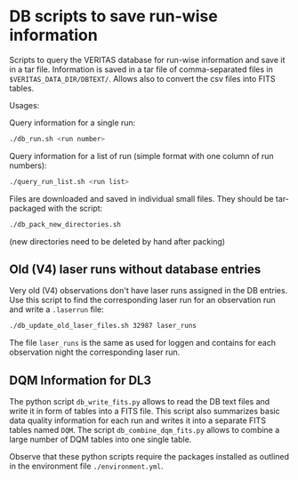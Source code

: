# DB scripts to save run-wise information

Scripts to query the VERITAS database for run-wise information and save it in a tar file.
Information is saved in a tar file of comma-separated files in `$VERITAS_DATA_DIR/DBTEXT/`.
Allows also to convert the csv files into FITS tables.

Usages:

Query information for a single run:

```bash
./db_run.sh <run number>
```

Query information for a list of run (simple format with one column of run numbers):

```bash
./query_run_list.sh <run list>
```

Files are downloaded and saved in individual small files. They should be tar-packaged
with the script:

```bash
./db_pack_new_directories.sh
```

(new directories need to be deleted by hand after packing)

## Old (V4) laser runs without database entries

Very old (V4) observations don't have laser runs assigned in the DB entries.
Use this script to find the corresponding laser run for an observation run and
write a `.laserrun` file:

```bash
./db_update_old_laser_files.sh 32987 laser_runs
```

The file `laser_runs` is the same as used for loggen and contains for each observation
night the corresponding laser run.

## DQM Information for DL3

The python script `db_write_fits.py` allows to read the DB text files and write it in form of tables into a FITS file.
This script also summarizes basic data quality information for each run and writes it into a separate FITS tables named `DQM`.
The script `db_combine_dqm_fits.py` allows to combine a large number of DQM tables into one single table.

Observe that these python scripts require the packages installed as outlined in the environment file `./environment.yml`.
